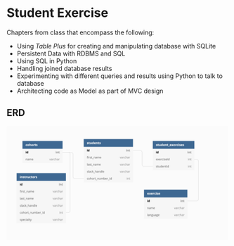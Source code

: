 # Student Exercise

Chapters from class that encompass the following:

* Using *Table Plus* for creating and manipulating database with SQLite
* Persistent Data with RDBMS and SQL
* Using SQL in Python
* Handling joined database results
* Experimenting with different queries and results using Python to talk to database
* Architecting code as Model as part of MVC design

## ERD

![ERD](StudentExERD.png)
